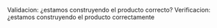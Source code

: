 Validacion: ¿estamos construyendo el producto correcto?
Verificacion: ¿estamos construyendo el producto correctamente